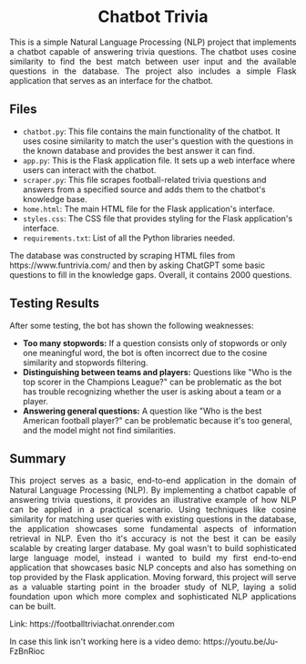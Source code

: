 <h1 align="center">Chatbot Trivia</h1>

<p align="justify">
This is a simple Natural Language Processing (NLP) project that implements a chatbot capable of answering trivia questions. The chatbot uses cosine similarity to find the best match between user input and the available questions in the database. The project also includes a simple Flask application that serves as an interface for the chatbot.
</p>

<h2>Files</h2>

<ul>
<li><code>chatbot.py</code>: This file contains the main functionality of the chatbot. It uses cosine similarity to match the user's question with the questions in the known database and provides the best answer it can find.</li>
<li><code>app.py</code>: This is the Flask application file. It sets up a web interface where users can interact with the chatbot.</li>
<li><code>scraper.py</code>: This file scrapes football-related trivia questions and answers from a specified source and adds them to the chatbot's knowledge base.</li>
<li><code>home.html</code>: The main HTML file for the Flask application's interface.</li>
<li><code>styles.css</code>: The CSS file that provides styling for the Flask application's interface.</li>
<li><code>requirements.txt</code>: List of all the Python libraries needed. </li>
</ul>
<p>The database was constructed by scraping HTML files from https://www.funtrivia.com/ and then by asking ChatGPT some basic questions to fill in the knowledge gaps. Overall, it contains 2000 questions.</p>

<h2>Testing Results</h2>

<p>After some testing, the bot has shown the following weaknesses:</p>

<ul>
<li><b>Too many stopwords:</b> If a question consists only of stopwords or only one meaningful word, the bot is often incorrect due to the cosine similarity and stopwords filtering.</li>
<li><b>Distinguishing between teams and players:</b> Questions like "Who is the top scorer in the Champions League?" can be problematic as the bot has trouble recognizing whether the user is asking about a team or a player.</li>
<li><b>Answering general questions:</b> A question like "Who is the best American football player?" can be problematic because it's too general, and the model might not find similarities.</li>
</ul>

<h2>Summary</h2>
<p align="justify">
This project serves as a basic, end-to-end application in the domain of Natural Language Processing (NLP). By implementing a chatbot capable of answering trivia questions, it provides an illustrative example of how NLP can be applied in a practical scenario. Using techniques like cosine similarity for matching user queries with existing questions in the database, the application showcases some fundamental aspects of information retrieval in NLP. Even tho it's accuracy is not the best it can be easily scalable by creating larger database. My goal wasn't to build sophisticated large language model, instead i wanted to build my first end-to-end application that showcases basic NLP concepts and also has something on top provided by the Flask application. Moving forward, this project will serve as a valuable starting point in the broader study of NLP, laying a solid foundation upon which more complex and sophisticated NLP applications can be built.
</p>

<p>Link: https://footballtriviachat.onrender.com</p>
<p>In case this link isn't working here is a video demo: https://youtu.be/Ju-FzBnRioc </p>
